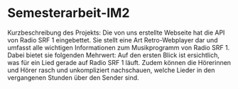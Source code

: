 # Semesterarbeit-IM2
Kurzbeschreibung des Projekts:
Die von uns erstellte Webseite hat die API von Radio SRF 1 eingebettet. Sie stellt eine Art Retro-Webplayer dar und umfasst alle wichtigen Informationen zum Musikprogramm von Radio SRF 1. Dabei bietet sie folgenden Mehrwert: Auf den ersten Blick ist ersichtlich, was für ein Lied gerade auf Radio SRF 1 läuft. Zudem können die Hörerinnen und Hörer rasch und unkompliziert nachschauen, welche Lieder in den vergangenen Stunden über den Sender sind.

